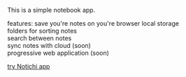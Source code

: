 This is a simple notebook app.

features:
save you're notes on you're browser local storage <br />
folders for sorting notes <br />
search between notes <br />
sync notes with cloud (soon) <br />
progressive web application (soon)

<a href="notichi.masoudsr.ir" target="_blank">try Notichi app</a>